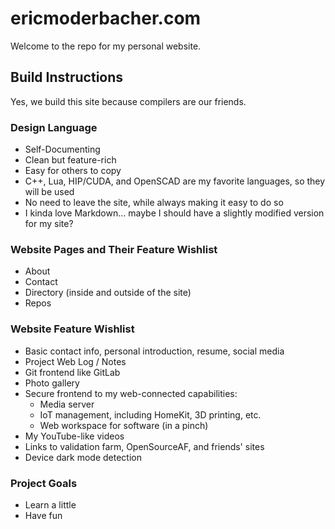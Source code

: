 # ericmoderbacher.com
Welcome to the repo for my personal website.

## Build Instructions
Yes, we build this site because compilers are our friends.

### Design Language
- Self-Documenting
- Clean but feature-rich
- Easy for others to copy
- C++, Lua, HIP/CUDA, and OpenSCAD are my favorite languages, so they will be used
- No need to leave the site, while always making it easy to do so
- I kinda love Markdown... maybe I should have a slightly modified version for my site?

### Website Pages and Their Feature Wishlist
- About
- Contact
- Directory (inside and outside of the site)
- Repos

### Website Feature Wishlist
- Basic contact info, personal introduction, resume, social media
- Project Web Log / Notes
- Git frontend like GitLab
- Photo gallery
- Secure frontend to my web-connected capabilities:
  - Media server
  - IoT management, including HomeKit, 3D printing, etc.
  - Web workspace for software (in a pinch)
- My YouTube-like videos
- Links to validation farm, OpenSourceAF, and friends' sites
- Device dark mode detection

### Project Goals
- Learn a little
- Have fun